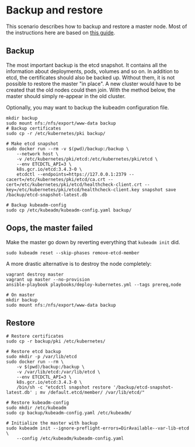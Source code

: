 # Backup and restore

This scenario describes how to backup and restore a master node.
Most of the instructions here are based on [this guide](https://labs.consol.de/kubernetes/2018/05/25/kubeadm-backup.html).

## Backup

The most important backup is the etcd snapshot. It contains all the information
about deployments, pods, volumes and so on. In addition to etcd, the
certificates should also be backed up. Without them, it is not possible to
restore the master "in place". A new cluster would have to be created that the
old nodes could then join. With the method below, the master should simply
re-appear in the old cluster.

Optionally, you may want to backup the kubeadm configuration file.

```
mkdir backup
sudo mount nfs:/nfs/export/www-data backup
# Backup certificates
sudo cp -r /etc/kubernetes/pki backup/

# Make etcd snapshot
sudo docker run --rm -v $(pwd)/backup:/backup \
    --network host \
    -v /etc/kubernetes/pki/etcd:/etc/kubernetes/pki/etcd \
    --env ETCDCTL_API=3 \
    k8s.gcr.io/etcd:3.4.3-0 \
    etcdctl --endpoints=https://127.0.0.1:2379 --cacert=/etc/kubernetes/pki/etcd/ca.crt --cert=/etc/kubernetes/pki/etcd/healthcheck-client.crt --key=/etc/kubernetes/pki/etcd/healthcheck-client.key snapshot save /backup/etcd-snapshot-latest.db

# Backup kubeadm-config
sudo cp /etc/kubeadm/kubeadm-config.yaml backup/
```

## Oops, the master failed

Make the master go down by reverting everything that `kubeadm init` did.

```
sudo kubeadm reset --skip-phases remove-etcd-member
```

A more drastic alternative is to destroy the node completely:

```
vagrant destroy master
vagrant up master --no-provision
ansible-playbook playbooks/deploy-kubernetes.yml --tags prereq,node

# On master
mkdir backup
sudo mount nfs:/nfs/export/www-data backup
```

## Restore

```
# Restore certificates
sudo cp -r backup/pki /etc/kubernetes/

# Restore etcd backup
sudo mkdir -p /var/lib/etcd
sudo docker run --rm \
    -v $(pwd)/backup:/backup \
    -v /var/lib/etcd:/var/lib/etcd \
    --env ETCDCTL_API=3 \
    k8s.gcr.io/etcd:3.4.3-0 \
    /bin/sh -c "etcdctl snapshot restore '/backup/etcd-snapshot-latest.db' ; mv /default.etcd/member/ /var/lib/etcd/"

# Restore kubeadm-config
sudo mkdir /etc/kubeadm
sudo cp backup/kubeadm-config.yaml /etc/kubeadm/

# Initialize the master with backup
sudo kubeadm init --ignore-preflight-errors=DirAvailable--var-lib-etcd \
    --config /etc/kubeadm/kubeadm-config.yaml
```
